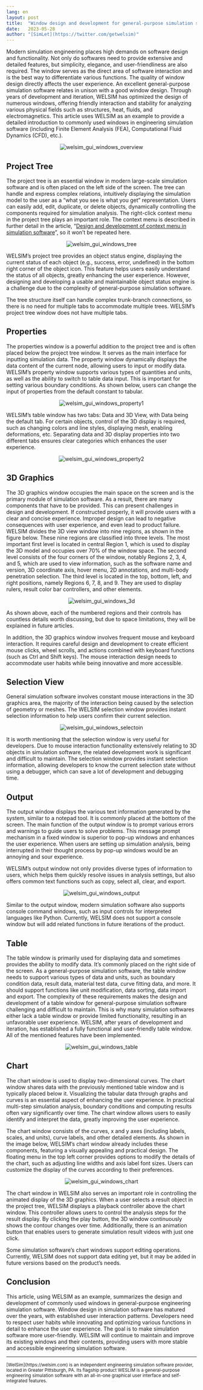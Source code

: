 ```yaml
---
lang: en
layout: post
title:  "Window design and development for general-purpose simulation software"
date:   2023-05-28
author: "[SimLet](https://twitter.com/getwelsim)"
---
```


Modern simulation engineering places high demands on software design and functionality. Not only do softwares need to provide extensive and detailed features, but simplicity, elegance, and user-friendliness are also required. The window serves as the direct area of software interaction and is the best way to differentiate various functions. The quality of window design directly affects the user experience. An excellent general-purpose simulation software relates in unison with a good window design. Through years of development and iteration, WELSIM has optimized the design of numerous windows, offering friendly interaction and stability for analyzing various physical fields such as structures, heat, fluids, and electromagnetics. This article uses WELSIM as an example to provide a detailed introduction to commonly used windows in engineering simulation software (including Finite Element Analysis (FEA), Computational Fluid Dynamics (CFD), etc.).
<p align="center">
  <img src="\assets\blog\20230528\welsim_gui_windows_overview.png" alt="welsim_gui_windows_overview" />
</p>


## Project Tree
The project tree is an essential window in modern large-scale simulation software and is often placed on the left side of the screen. The tree can handle and express complex relations, intuitively displaying the simulation model to the user as a “what you see is what you get” representation. Users can easily add, edit, duplicate, or delete objects, dynamically controlling the components required for simulation analysis. The right-click context menu in the project tree plays an important role. The context menu is described in further detail in the article, “[Design and development of context menu in simulation software](https://welsim.com/2023/05/21/design-and-development-of-context-menu-in-simulation-software.html)”, so it won’t be repeated here.
<p align="center">
  <img src="\assets\blog\20230528\welsim_gui_windows_tree.png" alt="welsim_gui_windows_tree" />
</p>


WELSIM’s project tree provides an object status engine, displaying the current status of each object (e.g., success, error, undefined) in the bottom right corner of the object icon. This feature helps users easily understand the status of all objects, greatly enhancing the user experience. However, designing and developing a usable and maintainable object status engine is a challenge due to the complexity of general-purpose simulation software.

The tree structure itself can handle complex trunk-branch connections, so there is no need for multiple tabs to accommodate multiple trees. WELSIM’s project tree window does not have multiple tabs.

## Properties
The properties window is a powerful addition to the project tree and is often placed below the project tree window. It serves as the main interface for inputting simulation data. The property window dynamically displays the data content of the current node, allowing users to input or modify data. WELSIM’s property window supports various types of quantities and units, as well as the ability to switch to table data input. This is important for setting various boundary conditions. As shown below, users can change the input of properties from the default constant to tabular.
<p align="center">
  <img src="\assets\blog\20230528\welsim_gui_windows_property1.png" alt="welsim_gui_windows_property1" />
</p>


WELSIM’s table window has two tabs: Data and 3D View, with Data being the default tab. For certain objects, control of the 3D display is required, such as changing colors and line styles, displaying mesh, enabling deformations, etc. Separating data and 3D display properties into two different tabs ensures clear categories which enhances the user experience.
<p align="center">
  <img src="\assets\blog\20230528\welsim_gui_windows_property2.png" alt="welsim_gui_windows_property2" />
</p>


## 3D Graphics
The 3D graphics window occupies the main space on the screen and is the primary module of simulation software. As a result, there are many components that have to be provided. This can present challenges in design and development. If constructed properly, it will provide users with a clear and concise experience. Improper design can lead to negative consequences with user experience, and even lead to product failure. WELSIM divides the 3D view window into nine regions, as shown in the figure below. These nine regions are classified into three levels. The most important first level is located in central Region 1, which is used to display the 3D model and occupies over 70% of the window space. The second level consists of the four corners of the window, notably Regions 2, 3, 4, and 5, which are used to view information, such as the software name and version, 3D coordinate axis, hover menu, 2D annotations, and multi-body penetration selection. The third level is located in the top, bottom, left, and right positions, namely Regions 6, 7, 8, and 9. They are used to display rulers, result color bar controllers, and other elements.
<p align="center">
  <img src="\assets\blog\20230528\welsim_gui_windows_3d.png" alt="welsim_gui_windows_3d" />
</p>


As shown above, each of the numbered regions and their controls has countless details worth discussing, but due to space limitations, they will be explained in future articles.

In addition, the 3D graphics window involves frequent mouse and keyboard interaction. It requires careful design and development to create efficient mouse clicks, wheel scrolls, and actions combined with keyboard functions (such as Ctrl and Shift keys). The mouse interaction design needs to accommodate user habits while being innovative and more accessible.

## Selection View
General simulation software involves constant mouse interactions in the 3D graphics area, the majority of the interaction being caused by the selection of geometry or meshes. The WELSIM selection window provides instant selection information to help users confirm their current selection.
<p align="center">
  <img src="\assets\blog\20230528\welsim_gui_windows_selectoin.png" alt="welsim_gui_windows_selectoin" />
</p>

It is worth mentioning that the selection window is very useful for developers. Due to mouse interaction functionality extensively relating to 3D objects in simulation software, the related development work is significant and difficult to maintain. The selection window provides instant selection information, allowing developers to know the current selection state without using a debugger, which can save a lot of development and debugging time.

## Output
The output window displays the various text information generated by the system, similar to a notepad tool. It is commonly placed at the bottom of the screen. The main function of the output window is to prompt various errors and warnings to guide users to solve problems. This message prompt mechanism in a fixed window is superior to pop-up windows and enhances the user experience. When users are setting up simulation analysis, being interrupted in their thought process by pop-up windows would be an annoying and sour experience.

WELSIM’s output window not only provides diverse types of information to users, which helps them quickly resolve issues in analysis settings, but also offers common text functions such as copy, select all, clear, and export.
<p align="center">
  <img src="\assets\blog\20230528\welsim_gui_windows_output.png" alt="welsim_gui_windows_output" />
</p>


Similar to the output window, modern simulation software also supports console command windows, such as input controls for interpreted languages like Python. Currently, WELSIM does not support a console window but will add related functions in future iterations of the product.

## Table
The table window is primarily used for displaying data and sometimes provides the ability to modify data. It’s commonly placed on the right side of the screen. As a general-purpose simulation software, the table window needs to support various types of data and units, such as boundary condition data, result data, material test data, curve fitting data, and more. It should support functions like unit modification, data sorting, data import and export. The complexity of these requirements makes the design and development of a table window for general-purpose simulation software challenging and difficult to maintain. This is why many simulation softwares either lack a table window or provide limited functionality, resulting in an unfavorable user experience. WELSIM, after years of development and iteration, has established a fully functional and user-friendly table window. All of the mentioned features have been implemented.
<p align="center">
  <img src="\assets\blog\20230528\welsim_gui_windows_table.png" alt="welsim_gui_windows_table" />
</p>

## Chart
The chart window is used to display two-dimensional curves. The chart window shares data with the previously mentioned table window and is typically placed below it. Visualizing the tabular data through graphs and curves is an essential aspect of enhancing the user experience. In practical multi-step simulation analysis, boundary conditions and computing results often vary significantly over time. The chart window allows users to easily identify and interpret the data, greatly improving the user experience.

The chart window consists of the curves, x and y axes (including labels, scales, and units), curve labels, and other detailed elements. As shown in the image below, WELSIM’s chart window already includes these components, featuring a visually appealing and practical design. The floating menu in the top left corner provides options to modify the details of the chart, such as adjusting line widths and axis label font sizes. Users can customize the display of the curves according to their preferences.
<p align="center">
  <img src="\assets\blog\20230528\welsim_gui_windows_chart.png" alt="welsim_gui_windows_chart" />
</p>

The chart window in WELSIM also serves an important role in controlling the animated display of the 3D graphics. When a user selects a result object in the project tree, WELSIM displays a playback controller above the chart window. This controller allows users to control the analysis steps for the result display. By clicking the play button, the 3D window continuously shows the contour changes over time. Additionally, there is an animation button that enables users to generate simulation result videos with just one click.

Some simulation software’s chart windows support editing operations. Currently, WELSIM does not support data editing yet, but it may be added in future versions based on the product’s needs.

## Conclusion
This article, using WELSIM as an example, summarizes the design and development of commonly used windows in general-purpose engineering simulation software. Window design in simulation software has matured over the years, with established user interaction patterns. Developers need to respect user habits while innovating and optimizing various functions in detail to enhance the user experience. The goal is to make simulation software more user-friendly. WELSIM will continue to maintain and improve its existing windows and their contents, providing users with more stable and accessible engineering simulation software.

---

<small>
[WelSim](https://welsim.com) is an independent engineering simulation software provider, located in Greater Pittsburgh, PA. Its flagship product WESLIM is a general-purpose engineering simulation software with an all-in-one graphical user interface and self-integrated features.
</small>

